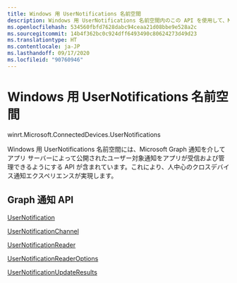 ```yaml
---
title: Windows 用 UserNotifications 名前空間
description: Windows 用 UserNotifications 名前空間内のこの API を使用して、Microsoft Graph 通知を介してアプリ サーバーによって公開されたユーザー通知を受信および管理します。
ms.openlocfilehash: 534560fbfd7628dabc94ceaa21d08bbe9e528a2c
ms.sourcegitcommit: 14b4f362bc0c924dff6493490c80624273d49d23
ms.translationtype: HT
ms.contentlocale: ja-JP
ms.lasthandoff: 09/17/2020
ms.locfileid: "90760946"
---
```

# <a name="usernotifications-namespace-for-windows"></a>Windows 用 UserNotifications 名前空間

winrt.Microsoft.ConnectedDevices.UserNotifications

Windows 用 UserNotifications 名前空間には、Microsoft Graph 通知を介してアプリ サーバーによって公開されたユーザー対象通知をアプリが受信および管理できるようにする API が含まれています。これにより、人中心のクロスデバイス通知エクスペリエンスが実現します。 

## <a name="graph-notifications-apis"></a>Graph 通知 API

[UserNotification](userNotification.md)

[UserNotificationChannel](userNotificationChannel.md)

[UserNotificationReader](userNotificationReader.md)

[UserNotificationReaderOptions](userNotificationReaderOptions.md)

[UserNotificationUpdateResults](userNotificationUpdateResults.md)

